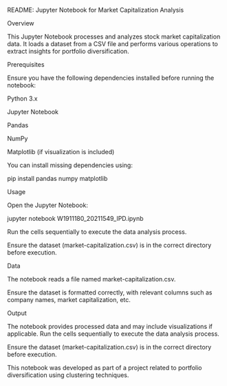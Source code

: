 README: Jupyter Notebook for Market Capitalization Analysis

Overview

This Jupyter Notebook processes and analyzes stock market capitalization data. It loads a dataset from a CSV file and performs various operations to extract insights for portfolio diversification.

Prerequisites

Ensure you have the following dependencies installed before running the notebook:

Python 3.x

Jupyter Notebook

Pandas

NumPy

Matplotlib (if visualization is included)

You can install missing dependencies using:

pip install pandas numpy matplotlib

Usage

Open the Jupyter Notebook:

jupyter notebook W1911180_20211549_IPD.ipynb

Run the cells sequentially to execute the data analysis process.

Ensure the dataset (market-capitalization.csv) is in the correct directory before execution.

Data

The notebook reads a file named market-capitalization.csv.

Ensure the dataset is formatted correctly, with relevant columns such as company names, market capitalization, etc.

Output

The notebook provides processed data and may include visualizations if applicable.
Run the cells sequentially to execute the data analysis process.

Ensure the dataset (market-capitalization.csv) is in the correct directory before execution.

This notebook was developed as part of a project related to portfolio diversification using clustering techniques.
